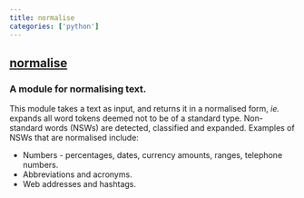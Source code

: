 ```yaml
---
title: normalise
categories: ['python']
---
```

## [normalise](https://github.com/EFord36/normalise)

### A module for normalising text.


This module takes a text as input, and returns it in a normalised form, *ie.* expands all word tokens deemed not to be of a standard type. Non-standard words (NSWs) are detected, classified and expanded. Examples of NSWs that are normalised include:

* Numbers - percentages, dates, currency amounts, ranges, telephone numbers.
* Abbreviations and acronyms.
* Web addresses and hashtags.

